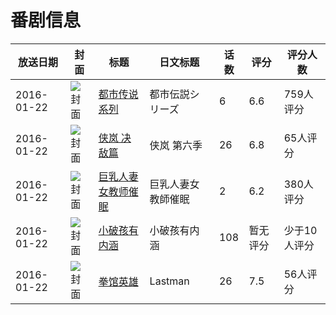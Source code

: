 # 番剧信息

|放送日期|封面|标题|日文标题|话数|评分|评分人数|
|---|---|---|---|---|---|---|
|2016-01-22|![封面](https://bangumi.tv/img/no_icon_subject.png)|[都市传说系列](https://bangumi.tv/subject/165407)|都市伝説シリーズ|6|6.6|759人评分|
|2016-01-22|![封面](https://lain.bgm.tv/pic/cover/c/3e/f6/165960_n0EJc.jpg)|[侠岚 决敌篇](https://bangumi.tv/subject/165960)|侠岚 第六季|26|6.8|65人评分|
|2016-01-22|![封面](https://bangumi.tv/img/no_icon_subject.png)|[巨乳人妻女教师催眠](https://bangumi.tv/subject/167016)|巨乳人妻女教師催眠|2|6.2|380人评分|
|2016-01-22|![封面](https://lain.bgm.tv/pic/cover/c/a5/9a/167871_k02MX.jpg)|[小破孩有内涵](https://bangumi.tv/subject/167871)|小破孩有内涵|108|暂无评分|少于10人评分|
|2016-01-22|![封面](https://lain.bgm.tv/pic/cover/c/f0/6f/197260_t0KZB.jpg)|[拳馆英雄](https://bangumi.tv/subject/197260)|Lastman|26|7.5|56人评分|
